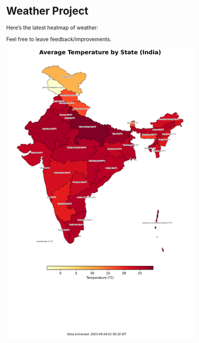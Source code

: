 # Weather Project

Here’s the latest heatmap of weather:

Feel free to leave feedback/improvements.

![India Heatmap](docs/assets/india_heatmap.png?v=D30112)
